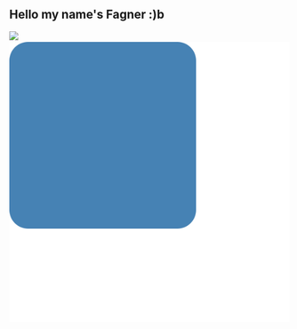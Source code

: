 ## Hello my name's Fagner :)b
<div>
  <img src="https://github-readme-stats.vercel.app/api?username=fagner02&show_icons=true&theme=cobalt"></img>
  <img src="6.svg"></img> 
</div>
